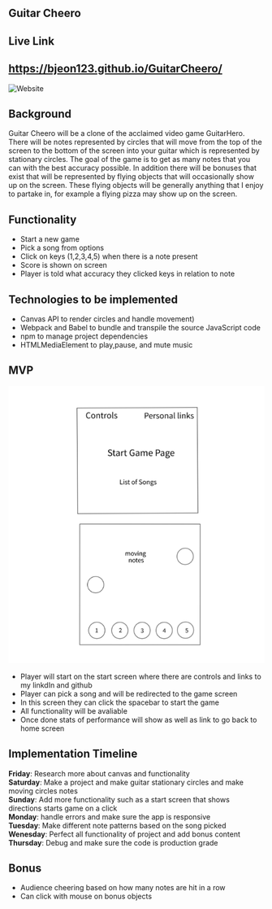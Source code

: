 Guitar Cheero 
---------------------------------

Live Link
---------------------------------
https://bjeon123.github.io/GuitarCheero/
---------------------------------
![Website](./src/assets/linkdInUsesThis.png)

Background
---------------------------------
Guitar Cheero will be a clone of the acclaimed video game GuitarHero. There will be notes represented by circles that will move from the top of the screen to the bottom of the screen into your guitar which is represented by stationary circles. The goal of the game is to get as many notes that you can with the best accuracy possible. In addition there will be bonuses that exist that will be represented by flying objects that will occasionally show up on the screen. These flying objects  will be generally anything that I enjoy to partake in, for example a flying pizza may show up on the screen. 

Functionality
---------------------------------
- Start a new game
- Pick a song from options
- Click on keys (1,2,3,4,5) when there is a note present
- Score is shown on screen
- Player is told what accuracy they clicked keys in relation to note

Technologies to be implemented
---------------------------------
- Canvas API to render circles and handle movement)
- Webpack and Babel to bundle and transpile the source JavaScript code
- npm to manage project dependencies
- HTMLMediaElement to play,pause, and mute music

MVP
---------------------------------
![MVP](/mvp.png)

- Player will start on the start screen where there are controls and links to my linkdIn and github
- Player can pick a song and will be redirected to the game screen
- In this screen they can click the spacebar to start the game
- All functionality will be avaliable
- Once done stats of performance will show as well as link to go back to home screen


Implementation Timeline
---------------------------------
__Friday__: Research more about canvas and functionality <br />
__Saturday__: Make a project and make guitar stationary circles and make moving circles notes <br />
__Sunday__: Add more functionality such as a start screen that shows directions starts game on a click <br />
__Monday__: handle errors and make sure the app is responsive <br />
__Tuesday__: Make different note patterns based on the song picked <br />
__Wenesday__: Perfect all functionality of project and add bonus content <br />
__Thursday__: Debug and make sure the code is production grade <br />

Bonus
---------------------------------
- Audience cheering based on how many notes are hit in a row
- Can click with mouse on bonus objects

